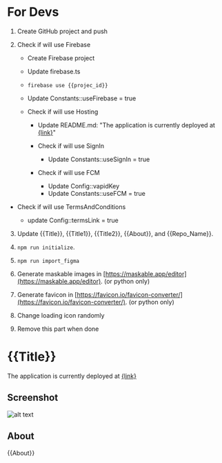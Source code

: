 # For Devs

1. Create GitHub project and push
2. Check if will use Firebase

   - Create Firebase project

   - Update firebase.ts

   - `firebase use {{projec_id}}`

   - Update Constants::useFirebase = true

   - Check if will use Hosting

     - Update README.md: "The application is currently deployed at [{link}]({link})"

     - Check if will use SignIn

       - Update Constants::useSignIn = true

     - Check if will use FCM
       - Update Config::vapidKey
       - Update Constants::useFCM = true

- Check if will use TermsAndConditions

  - update Config::termsLink = true

3. Update {{Title}}, {{Title1}}, {{Title2}}, {{About}}, and {{Repo_Name}}.

4. `npm run initialize`.

5. `npm run import_figma`

6. Generate maskable images in [https://maskable.app/editor](https://maskable.app/editor). (or python only)

7. Generate favicon in [https://favicon.io/favicon-converter/](https://favicon.io/favicon-converter/). (or python only)

8) Change loading icon randomly

9) Remove this part when done

# {{Title}}

The application is currently deployed at [{link}]({link})

## Screenshot

![alt text](https://github.com/Manila-Arduino/{{Repo_Name}}/blob/main/public/images/screenshot.png)

## About

{{About}}
